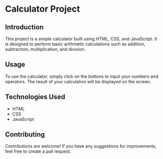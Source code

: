 <h1>Calculator Project</h1>

<h2>Introduction</h2>

This project is a simple calculator built using HTML, CSS, and JavaScript. It is designed to perform basic arithmetic calculations such as addition, subtraction, multiplication, and division.

<h2>Usage</h2>

To use the calculator, simply click on the buttons to input your numbers and operators. The result of your calculation will be displayed on the screen.

<h2>Technologies Used</h2>
<ul>
  <li>HTML</li>
  <li>CSS</li>
  <li>JavaScript</li>
</ul>

  <h2>Contributing</h2>

Contributions are welcome! If you have any suggestions for improvements, feel free to create a pull request.
